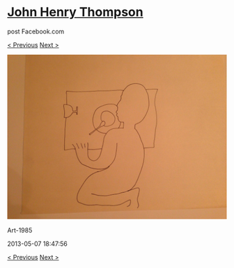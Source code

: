 # [John Henry Thompson](../README.md)
post Facebook.com

[< Previous](2013-05-07-1.md) [Next >](2013-05-07-3.md)

[![](../media/2013-05-07/Art-1986.jpg)](../README.md)

Art-1985

2013-05-07 18:47:56

[< Previous](2013-05-07-1.md) [Next >](2013-05-07-3.md)